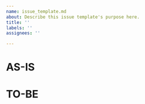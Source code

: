 ```yaml
---
name: issue_template.md
about: Describe this issue template's purpose here.
title: ''
labels: ''
assignees: ''

---
```


# AS-IS 

# TO-BE
